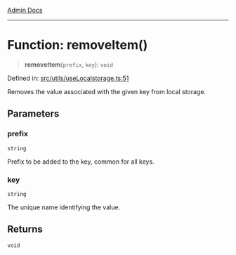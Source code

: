 [Admin Docs](/)

***

# Function: removeItem()

> **removeItem**(`prefix`, `key`): `void`

Defined in: [src/utils/useLocalstorage.ts:51](https://github.com/abhassen44/talawa-admin/blob/285f7384c3d26b5028a286d84f89b85120d130a2/src/utils/useLocalstorage.ts#L51)

Removes the value associated with the given key from local storage.

## Parameters

### prefix

`string`

Prefix to be added to the key, common for all keys.

### key

`string`

The unique name identifying the value.

## Returns

`void`
